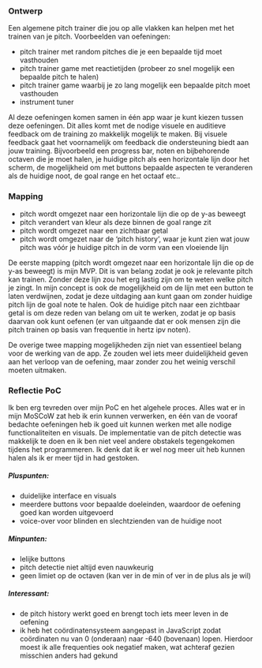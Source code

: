 ### Ontwerp

Een algemene pitch trainer die jou op alle vlakken kan helpen met het trainen van je pitch. Voorbeelden van oefeningen:

- pitch trainer met random pitches die je een bepaalde tijd moet vasthouden
- pitch trainer game met reactietijden (probeer zo snel mogelijk een bepaalde pitch te halen)
- pitch trainer game waarbij je zo lang mogelijk een bepaalde pitch moet vasthouden
- instrument tuner

Al deze oefeningen komen samen in één app waar je kunt kiezen tussen deze oefeningen. Dit alles komt met de nodige visuele en auditieve feedback om de training zo makkelijk mogelijk te maken.
Bij visuele feedback gaat het voornamelijk om feedback die ondersteuning biedt aan jouw training. Bijvoorbeeld een progress bar, noten en bijbehorende octaven die je moet halen, je huidige pitch als een horizontale lijn door het scherm, de mogelijkheid om met buttons bepaalde aspecten te veranderen als de huidige noot, de goal range en het octaaf etc..

### Mapping

- pitch wordt omgezet naar een horizontale lijn die op de y-as beweegt
- pitch verandert van kleur als deze binnen de goal range zit
- pitch wordt omgezet naar een zichtbaar getal
- pitch wordt omgezet naar de ‘pitch history’, waar je kunt zien wat jouw pitch was vóór je huidige pitch in de vorm van een vloeiende lijn

De eerste mapping (pitch wordt omgezet naar een horizontale lijn die op de y-as beweegt) is mijn MVP. Dit is van belang zodat je ook je relevante pitch kan trainen. Zonder deze lijn zou het erg lastig zijn om te weten welke pitch je zingt. In mijn concept is ook de mogelijkheid om de lijn met een button te laten verdwijnen, zodat je deze uitdaging aan kunt gaan om zonder huidige pitch lijn de goal note te halen.
Ook de huidige pitch naar een zichtbaar getal is om deze reden van belang om uit te werken, zodat je op basis daarvan ook kunt oefenen (er van uitgaande dat er ook mensen zijn die pitch trainen op basis van frequentie in hertz ipv noten).

De overige twee mapping mogelijkheden zijn niet van essentieel belang voor de werking van de app. Ze zouden wel iets meer duidelijkheid geven aan het verloop van de oefening, maar zonder zou het weinig verschil moeten uitmaken.

### Reflectie PoC

Ik ben erg tevreden over mijn PoC en het algehele proces. Alles wat er in mijn MoSCoW zat heb ik erin kunnen verwerken, en één van de vooraf bedachte oefeningen heb ik goed uit kunnen werken met alle nodige functionaliteiten en visuals. De implementatie van de pitch detectie was makkelijk te doen en ik ben niet veel andere obstakels tegengekomen tijdens het programmeren. Ik denk dat ik er wel nog meer uit heb kunnen halen als ik er meer tijd in had gestoken.

##### Pluspunten:

- duidelijke interface en visuals
- meerdere buttons voor bepaalde doeleinden, waardoor de oefening goed kan worden uitgevoerd
- voice-over voor blinden en slechtzienden van de huidige noot

##### Minpunten:

- lelijke buttons
- pitch detectie niet altijd even nauwkeurig
- geen limiet op de octaven (kan ver in de min of ver in de plus als je wil)

##### Interessant:

- de pitch history werkt goed en brengt toch iets meer leven in de oefening
- ik heb het coördinatensysteem aangepast in JavaScript zodat coördinaten nu van 0 (onderaan) naar -640 (bovenaan) lopen. Hierdoor moest ik alle frequenties ook negatief maken, wat achteraf gezien misschien anders had gekund

